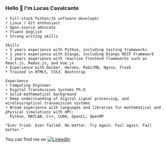 ### Hello 👋 I'm Lucas Cavalcante

```
• Full-stack Python/JS software developer
• Linux / Git enthusiast
• Open-source advocate
• Fluent English
• Strong writing skills

Skills
• 5 years experience with Python, including testing frameworks
• 2 years experience with Django, including Django REST Framework
• 2 years experience with reactive frontend frameworks such as React.js, Redux.js, and Vue.js
• Experience with Docker, Heroku, RabitMQ, Nginx, Flask
• Trained in HTML5, CSS3, Bootstrap

Experience
• Computing Engineer
• Digital Transmission Systems Ph.D
• Solid mathematical background
• Deep understanding of digital signal processing, and wireless/optical transmission systems
• Broad experience with languages and libraries for mathematical and physical simulations with HPC:
  Python, MATLAB, C++, CUDA, OpenCL, OpenMP

"Ever tried. Ever failed. No matter. Try again. Fail again. Fail better."
```

You can find me on [![LinkedIn][1.2]][1]

[1.2]: https://i.ibb.co/hYHshRp/iconmonstr-linkedin-3-16.png (LinkedIn)
[1]: https://www.linkedin.com/in/lucas-cp-cavalcante/
